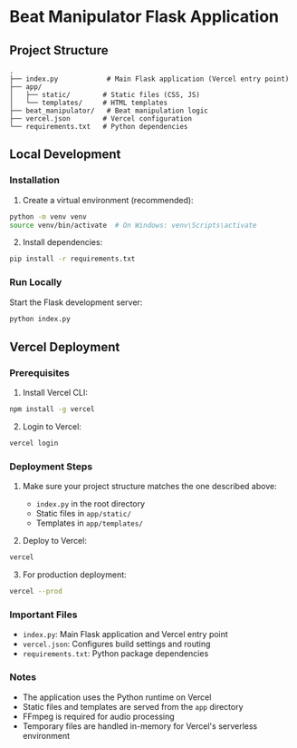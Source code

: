 # Beat Manipulator Flask Application

## Project Structure
```
.
├── index.py            # Main Flask application (Vercel entry point)
├── app/
│   ├── static/        # Static files (CSS, JS)
│   └── templates/     # HTML templates
├── beat_manipulator/   # Beat manipulation logic
├── vercel.json        # Vercel configuration
└── requirements.txt   # Python dependencies
```

## Local Development

### Installation

1. Create a virtual environment (recommended):
```bash
python -m venv venv
source venv/bin/activate  # On Windows: venv\Scripts\activate
```

2. Install dependencies:
```bash
pip install -r requirements.txt
```

### Run Locally

Start the Flask development server:
```bash
python index.py
```

## Vercel Deployment

### Prerequisites

1. Install Vercel CLI:
```bash
npm install -g vercel
```

2. Login to Vercel:
```bash
vercel login
```

### Deployment Steps

1. Make sure your project structure matches the one described above:
   - `index.py` in the root directory
   - Static files in `app/static/`
   - Templates in `app/templates/`

2. Deploy to Vercel:
```bash
vercel
```

3. For production deployment:
```bash
vercel --prod
```

### Important Files

- `index.py`: Main Flask application and Vercel entry point
- `vercel.json`: Configures build settings and routing
- `requirements.txt`: Python package dependencies

### Notes
- The application uses the Python runtime on Vercel
- Static files and templates are served from the `app` directory
- FFmpeg is required for audio processing
- Temporary files are handled in-memory for Vercel's serverless environment
